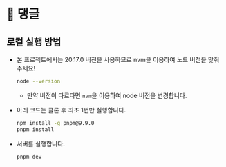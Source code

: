 # 🐶 댕글

## 로컬 실행 방법

- 본 프로젝트에서는 20.17.0 버전을 사용하므로 nvm을 이용하여 노드 버전을 맞춰 주세요!

  ```bash
  node --version
  ```

  - 만약 버전이 다르다면 `nvm`을 이용하여 node 버전을 변경합니다.

- 아래 코드는 클론 후 최초 1번만 실행합니다.
  ```bash
  npm install -g pnpm@9.9.0
  pnpm install
  ```
- 서버를 실행합니다.
  ```bash
  pnpm dev
  ```
